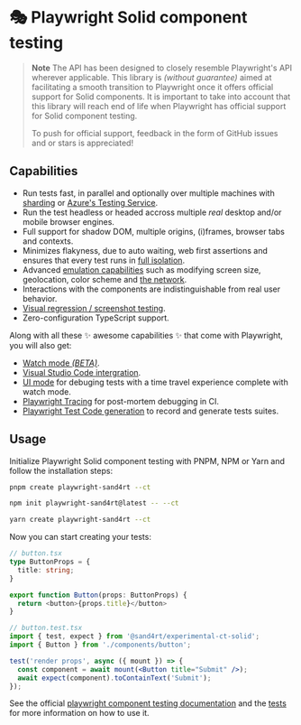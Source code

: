 # 🎭 Playwright Solid component testing

> **Note**
> The API has been designed to closely resemble Playwright's API wherever applicable. This library is _(without guarantee)_ aimed at facilitating a smooth transition to Playwright once it offers official support for Solid components. It is important to take into account that this library will reach end of life when Playwright has official support for Solid component testing.
>
> To push for official support, feedback in the form of GitHub issues and or stars is appreciated!

## Capabilities

- Run tests fast, in parallel and optionally over multiple machines with [sharding](https://playwright.dev/docs/test-sharding) or [Azure's Testing Service](https://www.youtube.com/watch?v=FvyYC2pxL_8).
- Run the test headless or headed accross multiple _real_ desktop and/or mobile browser engines.
- Full support for shadow DOM, multiple origins, (i)frames, browser tabs and contexts.
- Minimizes flakyness, due to auto waiting, web first assertions and ensures that every test runs in [full isolation](https://playwright.dev/docs/browser-contexts).
- Advanced [emulation capabilities](https://playwright.dev/docs/emulation) such as modifying screen size, geolocation, color scheme and [the network](https://playwright.dev/docs/mock-browser-apis).
- Interactions with the components are indistinguishable from real user behavior.
- [Visual regression / screenshot testing](https://playwright.dev/docs/api/class-pageassertions#page-assertions-to-have-screenshot-1).
- Zero-configuration TypeScript support.

Along with all these ✨ awesome capabilities ✨ that come with Playwright, you will also get:

- [Watch mode _(BETA)_](https://github.com/microsoft/playwright/issues/21960#issuecomment-1483604692).
- [Visual Studio Code intergration](https://playwright.dev/docs/getting-started-vscode).
- [UI mode](https://playwright.dev/docs/test-ui-mode) for debuging tests with a time travel experience complete with watch mode.
- [Playwright Tracing](https://playwright.dev/docs/trace-viewer-intro) for post-mortem debugging in CI.
- [Playwright Test Code generation](https://playwright.dev/docs/codegen-intro) to record and generate tests suites.

## Usage

Initialize Playwright Solid component testing with PNPM, NPM or Yarn and follow the installation steps:

```sh
pnpm create playwright-sand4rt --ct
```
```sh
npm init playwright-sand4rt@latest -- --ct
```
```sh
yarn create playwright-sand4rt --ct
```

Now you can start creating your tests:

```ts
// button.tsx
type ButtonProps = {
  title: string;
}

export function Button(props: ButtonProps) {
  return <button>{props.title}</button>
}
```

```jsx
// button.test.tsx
import { test, expect } from '@sand4rt/experimental-ct-solid';
import { Button } from './components/button';

test('render props', async ({ mount }) => {
  const component = await mount(<Button title="Submit" />);
  await expect(component).toContainText('Submit');
});
```

See the official [playwright component testing documentation](https://playwright.dev/docs/test-components) and the [tests](https://github.com/sand4rt/playwright-ct-solid/tree/main/ct-solid/tests) for more information on how to use it.
